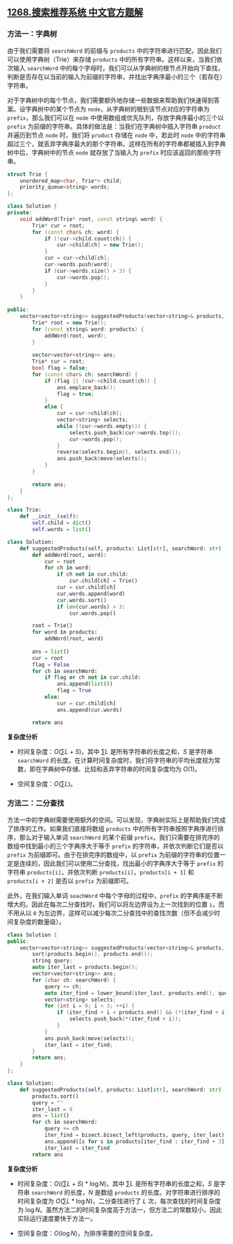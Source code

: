 ## [1268.搜索推荐系统 中文官方题解](https://leetcode.cn/problems/search-suggestions-system/solutions/100000/suo-tui-jian-xi-tong-by-leetcode-solution)

### 方法一：字典树

由于我们需要将 `searchWord` 的前缀与 `products` 中的字符串进行匹配，因此我们可以使用字典树（Trie）来存储 `products` 中的所有字符串。这样以来，当我们依次输入 `searchWord` 中的每个字母时，我们可以从字典树的根节点开始向下查找，判断是否存在以当前的输入为前缀的字符串，并找出字典序最小的三个（若存在）字符串。

对于字典树中的每个节点，我们需要额外地存储一些数据来帮助我们快速得到答案。设字典树中的某个节点为 `node`，从字典树的根到该节点对应的字符串为 `prefix`，那么我们可以在 `node` 中使用数组或优先队列，存放字典序最小的三个以 `prefix` 为前缀的字符串。具体的做法是：当我们在字典树中插入字符串 `product` 并遍历到节点 `node` 时，我们将 `product` 存储在 `node` 中，若此时 `node` 中的字符串超过三个，就丢弃字典序最大的那个字符串。这样在所有的字符串都被插入到字典树中后，字典树中的节点 `node` 就存放了当输入为 `prefix` 时应该返回的那些字符串。

```C++ [sol1]
struct Trie {
    unordered_map<char, Trie*> child;
    priority_queue<string> words;
};

class Solution {
private:
    void addWord(Trie* root, const string& word) {
        Trie* cur = root;
        for (const char& ch: word) {
            if (!cur->child.count(ch)) {
                cur->child[ch] = new Trie();
            }
            cur = cur->child[ch];
            cur->words.push(word);
            if (cur->words.size() > 3) {
                cur->words.pop();
            }
        }
    }
    
public:
    vector<vector<string>> suggestedProducts(vector<string>& products, string searchWord) {
        Trie* root = new Trie();
        for (const string& word: products) {
            addWord(root, word);
        }
        
        vector<vector<string>> ans;
        Trie* cur = root;
        bool flag = false;
        for (const char& ch: searchWord) {
            if (flag || !cur->child.count(ch)) {
                ans.emplace_back();
                flag = true;
            }
            else {
                cur = cur->child[ch];
                vector<string> selects;
                while (!cur->words.empty()) {
                    selects.push_back(cur->words.top());
                    cur->words.pop();
                }
                reverse(selects.begin(), selects.end());
                ans.push_back(move(selects));
            }
        }
        
        return ans;
    }
};
```

```Python [sol1]
class Trie:
    def __init__(self):
        self.child = dict()
        self.words = list()

class Solution:
    def suggestedProducts(self, products: List[str], searchWord: str) -> List[List[str]]:
        def addWord(root, word):
            cur = root
            for ch in word:
                if ch not in cur.child:
                    cur.child[ch] = Trie()
                cur = cur.child[ch]
                cur.words.append(word)
                cur.words.sort()
                if len(cur.words) > 3:
                    cur.words.pop()

        root = Trie()
        for word in products:
            addWord(root, word)
        
        ans = list()
        cur = root
        flag = False
        for ch in searchWord:
            if flag or ch not in cur.child:
                ans.append(list())
                flag = True
            else:
                cur = cur.child[ch]
                ans.append(cur.words)

        return ans
```

**复杂度分析**

- 时间复杂度：$O(\sum L + S)$，其中 $\sum L$ 是所有字符串的长度之和，$S$ 是字符串 `searchWord` 的长度。在计算时间复杂度时，我们将字符串的平均长度视为常数，即在字典树中存储、比较和丢弃字符串的时间复杂度均为 $O(1)$。

- 空间复杂度：$O(\sum L)$。

### 方法二：二分查找

方法一中的字典树需要使用额外的空间。可以发现，字典树实际上是帮助我们完成了排序的工作。如果我们直接将数组 `products` 中的所有字符串按照字典序进行排序，那么对于输入单词 `searchWord` 的某个前缀 `prefix`，我们只需要在排完序的数组中找到最小的三个字典序大于等于 `prefix` 的字符串，并依次判断它们是否以 `prefix` 为前缀即可。由于在排完序的数组中，以 `prefix` 为前缀的字符串的位置一定是连续的，因此我们可以使用二分查找，找出最小的字典序大于等于 `prefix` 的字符串 `products[i]`，并依次判断 `products[i]`，`products[i + 1]` 和 `products[i + 2]` 是否以 `prefix` 为前缀即可。

此外，在我们输入单词 `seachWord` 中每个字母的过程中，`prefix` 的字典序是不断增大的。因此在每次二分查找时，我们可以将左边界设为上一次找到的位置 `i`，而不用从以 `0` 为左边界，这样可以减少每次二分查找中的查找次数（但不会减少时间复杂度的数量级）。

```C++ [sol2]
class Solution {
public:
    vector<vector<string>> suggestedProducts(vector<string>& products, string searchWord) {
        sort(products.begin(), products.end());
        string query;
        auto iter_last = products.begin();
        vector<vector<string>> ans;
        for (char ch: searchWord) {
            query += ch;
            auto iter_find = lower_bound(iter_last, products.end(), query);
            vector<string> selects;
            for (int i = 0; i < 3; ++i) {
                if (iter_find + i < products.end() && (*(iter_find + i)).find(query) == 0) {
                    selects.push_back(*(iter_find + i));
                }
            }
            ans.push_back(move(selects));
            iter_last = iter_find;
        }
        return ans;
    }
};
```

```Python [sol2]
class Solution:
    def suggestedProducts(self, products: List[str], searchWord: str) -> List[List[str]]:
        products.sort()
        query = ""
        iter_last = 0
        ans = list()
        for ch in searchWord:
            query += ch
            iter_find = bisect.bisect_left(products, query, iter_last)
            ans.append([s for s in products[iter_find : iter_find + 3] if s.startswith(query)])
            iter_last = iter_find
        return ans
```

**复杂度分析**

- 时间复杂度：$O\big((\sum L + S) * \log N\big)$，其中 $\sum L$ 是所有字符串的长度之和，$S$ 是字符串 `searchWord` 的长度，$N$ 是数组 `products` 的长度。对字符串进行排序的时间复杂度为 $O(\sum L * \log N)$，二分查找进行了 $L$ 次，每次查找的时间复杂度为 $\log N$。虽然方法二的时间复杂度高于方法一，但方法二的常数较小，因此实际运行速度要快于方法一。

- 空间复杂度：$O(\log N)$，为排序需要的空间复杂度。